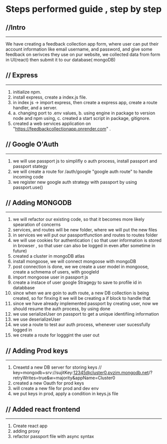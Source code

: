 # Steps performed guide , step by step

## //Intro

---

We have creating a feedback collection app form, where user can put their account information like email username, and password, and give some feedback on serivces they use on pur website, we collected data from form in UI(react) then submit it to our database( mongoDB)

## // Express

---

1. initialize npm.
2. install express, create a index.js file.
3. in index js -> import express, then create a express app, create a route handler, and a server.
4. a. changing port to .env values, b. using engine in package to version node and npm using, c. created a start script in package, gitignore.
5. created a web services application on "https://feedbackcollectionapp.onrender.com" .

## // Google O'Auth

---

1. we will use passport js to simplifly o auth process, install passport and passport stategy
2. we will create a route for /auth/google "google auth route" to handle incoming code
3. we register new google auth strategy with passport by using passport.use()

## // Adding MONGODB

---

1. we will refactor our existing code, so that it becomes more likely spearation of concerns
2. services, and routes will be new folder, where we will put the new files
3. in services we will put our passportfunction and routes to routes folder
4. we will use cookies for authentication ( so that user information is stored in browser , so that user can also be logged in even after sometime in future)
5. created a cluster in mongoDB atlas
6. install mongoose, we will connect mongoose with mongoDB
7. post connection is done, we we create a user model in mongoose, create a schmema of users, with googleId
8. import mongoose user in passport js
9. create a instace of user google Stragegy to save to profile id in databbase
10. since when we are goin to auth route, a new DB collection is being created, so for finxing it we will be creating a if block to handle that
11. since we have already implemented passport by creating user, now we should resume the auth process, by using done
12. we use serializeUser on passport to get a unique identifiing information
13. we use deserializeUser
14. we use a route to test aur auth process, whenever user sucessfully logged in
15. we create a route for logggint the user out

## // Adding Prod keys

---

1. Creaetd a new DB server for storing keys // key=mongodb+srv://sujitKey:12345@cluster0.pvzim.mongodb.net/?retryWrites=true&w=majority&appName=Cluster0
2. created a new Oauth for prod keys
3. will create a new file for prod and dev env
4. we put keys in prod, apply a condition in keys.js file

## // Added react frontend

---

1. Create react app
2. adding proxy
3. refactor passport file with async syntax
